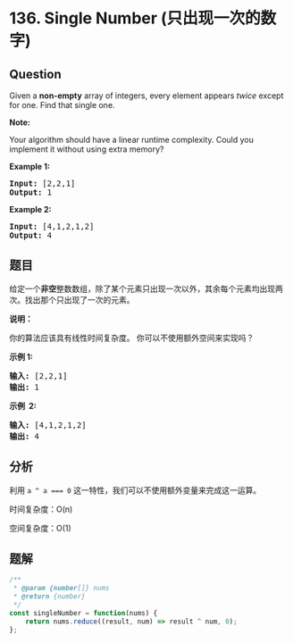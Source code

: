 # 136. Single Number (只出现一次的数字)

## Question

Given a **non-empty** array of integers, every element appears _twice_ except for one. Find that single one.

**Note:**

Your algorithm should have a linear runtime complexity. Could you implement it without using extra memory?

**Example 1:**

<pre><strong>Input:</strong> [2,2,1]
<strong>Output:</strong> 1
</pre>

**Example 2:**

<pre><strong>Input:</strong> [4,1,2,1,2]
<strong>Output:</strong> 4
</pre>

## 题目

给定一个**非空**整数数组，除了某个元素只出现一次以外，其余每个元素均出现两次。找出那个只出现了一次的元素。

**说明：**

你的算法应该具有线性时间复杂度。 你可以不使用额外空间来实现吗？

**示例 1:**

<pre><strong>输入:</strong> [2,2,1]
<strong>输出:</strong> 1
</pre>

**示例  2:**

<pre><strong>输入:</strong> [4,1,2,1,2]
<strong>输出:</strong> 4</pre>

## 分析

利用 `a ^ a === 0` 这一特性，我们可以不使用额外变量来完成这一运算。

时间复杂度：O(n)

空间复杂度：O(1)

## 题解

```javascript
/**
 * @param {number[]} nums
 * @return {number}
 */
const singleNumber = function(nums) {
    return nums.reduce((result, num) => result ^ num, 0);
};
```
